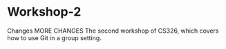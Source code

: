 # Workshop-2
Changes
MORE CHANGES
The second workshop of CS326, which covers how to use Git in a group setting.

